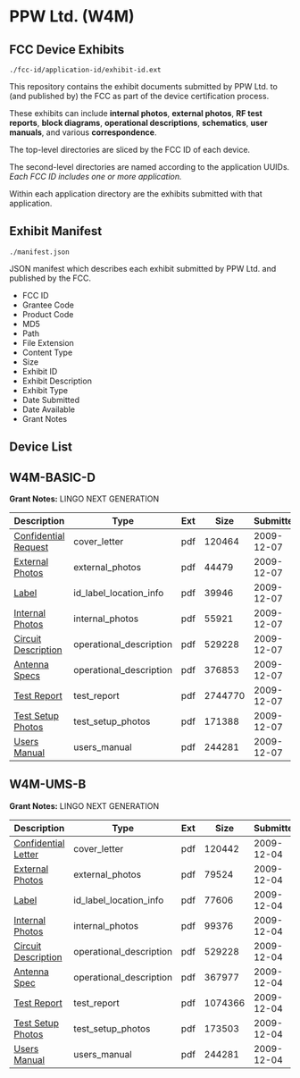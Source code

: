 # PPW Ltd. (W4M)
## FCC Device Exhibits

```
./fcc-id/application-id/exhibit-id.ext
```

This repository contains the exhibit documents submitted by PPW Ltd. to (and published by) the FCC as part of the device certification process.

These exhibits can include **internal photos**, **external photos**, **RF test reports**, **block diagrams**, **operational descriptions**, **schematics**, **user manuals**, and various **correspondence**.

The top-level directories are sliced by the FCC ID of each device.

The second-level directories are named according to the application UUIDs. *Each FCC ID includes one or more application.*

Within each application directory are the exhibits submitted with that application. 

## Exhibit Manifest

```
./manifest.json
```

JSON manifest which describes each exhibit submitted by PPW Ltd. and published by the FCC.

- FCC ID
- Grantee Code
- Product Code
- MD5
- Path
- File Extension
- Content Type
- Size
- Exhibit ID
- Exhibit Description
- Exhibit Type
- Date Submitted
- Date Available
- Grant Notes

## Device List
## W4M-BASIC-D
**Grant Notes:** LINGO NEXT GENERATION

| Description | Type | Ext | Size | Submitted | Available |
| ----------- | ---- | --- | ---- | --------- | --------- |
| [Confidential Request](W4M-BASIC-D/17d9a3155b089473f0f634ac05bfdb48/1209848.pdf) | cover_letter | pdf | 120464 | 2009-12-07 | 2009-12-08 |
| [External Photos](W4M-BASIC-D/17d9a3155b089473f0f634ac05bfdb48/1209850.pdf) | external_photos | pdf | 44479 | 2009-12-07 | 2009-12-08 |
| [Label](W4M-BASIC-D/17d9a3155b089473f0f634ac05bfdb48/1209852.pdf) | id_label_location_info | pdf | 39946 | 2009-12-07 | 2009-12-08 |
| [Internal Photos](W4M-BASIC-D/17d9a3155b089473f0f634ac05bfdb48/1209851.pdf) | internal_photos | pdf | 55921 | 2009-12-07 | 2009-12-08 |
| [Circuit Description](W4M-BASIC-D/17d9a3155b089473f0f634ac05bfdb48/1209194.pdf) | operational_description | pdf | 529228 | 2009-12-07 | 2009-12-08 |
| [Antenna Specs](W4M-BASIC-D/17d9a3155b089473f0f634ac05bfdb48/1209847.pdf) | operational_description | pdf | 376853 | 2009-12-07 | 2009-12-08 |
| [Test Report](W4M-BASIC-D/17d9a3155b089473f0f634ac05bfdb48/1209855.pdf) | test_report | pdf | 2744770 | 2009-12-07 | 2009-12-08 |
| [Test Setup Photos](W4M-BASIC-D/17d9a3155b089473f0f634ac05bfdb48/1209858.pdf) | test_setup_photos | pdf | 171388 | 2009-12-07 | 2009-12-08 |
| [Users Manual](W4M-BASIC-D/17d9a3155b089473f0f634ac05bfdb48/1209200.pdf) | users_manual | pdf | 244281 | 2009-12-07 | 2009-12-08 |
## W4M-UMS-B
**Grant Notes:** LINGO NEXT GENERATION

| Description | Type | Ext | Size | Submitted | Available |
| ----------- | ---- | --- | ---- | --------- | --------- |
| [Confidential Letter](W4M-UMS-B/5a141af4a5002302f29d17414616cf5e/1209198.pdf) | cover_letter | pdf | 120442 | 2009-12-04 | 2009-12-07 |
| [External Photos](W4M-UMS-B/5a141af4a5002302f29d17414616cf5e/1209195.pdf) | external_photos | pdf | 79524 | 2009-12-04 | 2009-12-07 |
| [Label](W4M-UMS-B/5a141af4a5002302f29d17414616cf5e/1209199.pdf) | id_label_location_info | pdf | 77606 | 2009-12-04 | 2009-12-07 |
| [Internal Photos](W4M-UMS-B/5a141af4a5002302f29d17414616cf5e/1209196.pdf) | internal_photos | pdf | 99376 | 2009-12-04 | 2009-12-07 |
| [Circuit Description](W4M-UMS-B/5a141af4a5002302f29d17414616cf5e/1209194.pdf) | operational_description | pdf | 529228 | 2009-12-04 | 2009-12-07 |
| [Antenna Spec](W4M-UMS-B/5a141af4a5002302f29d17414616cf5e/1209197.pdf) | operational_description | pdf | 367977 | 2009-12-04 | 2009-12-07 |
| [Test Report](W4M-UMS-B/5a141af4a5002302f29d17414616cf5e/1209202.pdf) | test_report | pdf | 1074366 | 2009-12-04 | 2009-12-07 |
| [Test Setup Photos](W4M-UMS-B/5a141af4a5002302f29d17414616cf5e/1209201.pdf) | test_setup_photos | pdf | 173503 | 2009-12-04 | 2009-12-07 |
| [Users Manual](W4M-UMS-B/5a141af4a5002302f29d17414616cf5e/1209200.pdf) | users_manual | pdf | 244281 | 2009-12-04 | 2009-12-07 |
